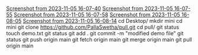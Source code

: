 [Screenshot from 2023-11-05 16-07-40](https://github.com/PallaSwetha/miniproject2/assets/140942003/fbe469f2-8850-47c1-8cce-7b71f8c125bd)
[Screenshot from 2023-11-05 16-07-55](https://github.com/PallaSwetha/miniproject2/assets/140942003/eadb794f-09c0-4dad-a24e-4fa0631ae96c)
[Screenshot from 2023-11-05 16-07-58](https://github.com/PallaSwetha/miniproject2/assets/140942003/393eeb00-f2be-45de-8c40-7300db6f059d)
[Screenshot from 2023-11-05 16-08-05](https://github.com/PallaSwetha/miniproject2/assets/140942003/ac952e8c-87a9-4da2-ab7e-55d7a24797ef)
[Screenshot from 2023-11-05 16-08-14](https://github.com/PallaSwetha/miniproject2/assets/140942003/71107df6-5fe1-46a1-bd6c-a07f202d2d92)
cd Desktop/
mkdir mini
cd mini
git clone https://github.com/PallaSwetha/pull.git
cd pull/
git status
touch demo.txt
git status 
git add .
git commit -m "modified demo file"
git status
git push origin main
git fetch origin main
git merge origin main
git pull origin main

